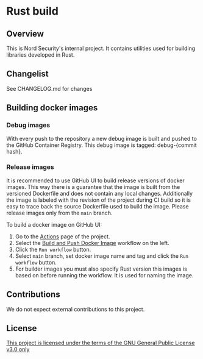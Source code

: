 # Rust build

## Overview
This is Nord Security's internal project. It contains utilities used for building libraries developed in Rust.

## Changelist
See CHANGELOG.md for changes

## Building docker images

### Debug images
With every push to the repository a new debug image is built and pushed to the GitHub Container Registry.
This debug image is tagged: debug-{commit hash}.

### Release images
It is recommended to use GitHub UI to build release versions of docker images. This way there is
a guarantee that the image is built from the versioned Dockerfile and does not contain
any local changes. Additionally the image is labeled with the revision of the project during CI build
so it is easy to trace back the source Dockerfile used to build the image.
Please release images only from the `main` branch.

To build a docker image on GitHub UI:
1. Go to the [Actions](https://github.com/NordSecurity/rust_build_utils/actions) page of the project.
2. Select the [Build and Push Docker Image](https://github.com/NordSecurity/rust_build_utils/actions/workflows/docker.yml) workflow on the left.
3. Click the `Run workflow` button.
4. Select `main` branch, set docker image name and tag and click the `Run workflow` button.
5. For builder images you must also specify Rust version this images is based on before running the workflow. It is used for naming the image.

## Contributions

We do not expect external contributions to this project.

## License

[This project is licensed under the terms of the GNU General Public License v3.0 only](LICENSE)
